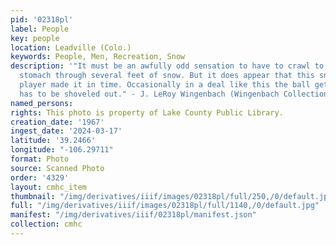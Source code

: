 ```yaml
---
pid: '02318pl'
label: People
key: people
location: Leadville (Colo.)
keywords: People, Men, Recreation, Snow
description: '"It must be an awfully odd sensation to have to crawl to base on your
  stomach through several feet of snow. But it does appear that this snowshoe baseball
  player made it in time. Occasionally in a deal like this the ball gets lost and
  has to be shoveled out." - J. LeRoy Wingenbach (Wingenbach Collection)'
named_persons: 
rights: This photo is property of Lake County Public Library.
creation_date: '1967'
ingest_date: '2024-03-17'
latitude: '39.2466'
longitude: "-106.29711"
format: Photo
source: Scanned Photo
order: '4329'
layout: cmhc_item
thumbnail: "/img/derivatives/iiif/images/02318pl/full/250,/0/default.jpg"
full: "/img/derivatives/iiif/images/02318pl/full/1140,/0/default.jpg"
manifest: "/img/derivatives/iiif/02318pl/manifest.json"
collection: cmhc
---
```

